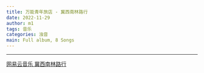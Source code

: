 ```yaml
---
title: 万能青年旅店 - 冀西南林路行
date: 2022-11-29
author: m1
tags: 音乐
categories: 浊音
main: Full album, 8 Songs
---
```


<link rel="stylesheet" href="/css/APlayer.min.css">
<div id="aplayer"></div>
<script src="/js/APlayer.min.js"></script>
<script>
    const ap = new APlayer({
    container: document.getElementById('aplayer'),
    lrcType: 3,
    loop: 'none',
    audio: [
        {
        name: '早',
        artist: '万能青年旅店',
        url: '早.m4a',
        cover: 'Cover.png',
        lrc: '早.lrc',
        },
        {
        name: '泥河',
        artist: '万能青年旅店',
        url: '泥河.m4a',
        cover: 'Cover.png',
        lrc: '泥河.lrc',
        },
        {
        name: '平等云雾',
        artist: '万能青年旅店',
        url: '平等云雾.m4a',
        cover: 'Cover.png',
        lrc: '平等云雾.lrc',
        },
        {
        name: '采石',
        artist: '万能青年旅店',
        url: '采石.m4a',
        cover: 'Cover.png',
        lrc: '采石.lrc',
        },
        {
        name: '山雀',
        artist: '万能青年旅店',
        url: '山雀.m4a',
        cover: 'Cover.png',
        lrc: '山雀.lrc',
        },
        {
        name: '绕越',
        artist: '万能青年旅店',
        url: '绕越.m4a',
        cover: 'Cover.png',
        lrc: '绕越.lrc',
        },
        {
        name: '河北墨麒麟',
        artist: '万能青年旅店',
        url: '河北墨麒麟.m4a',
        cover: 'Cover.png',
        lrc: '河北墨麒麟.lrc',
        },
        {
        name: '郊眠寺',
        artist: '万能青年旅店',
        url: '郊眠寺.m4a',
        cover: 'Cover.png',
        lrc: '郊眠寺.lrc',
        }
    ]
});
</script>

---

[网易云音乐 冀西南林路行](https://music.163.com/#/album?id=120605500)